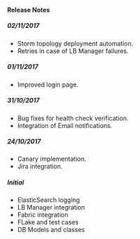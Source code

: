 #### Release Notes

##### 02/11/2017

* Storm topology deployment automation.
* Retries in case of LB Manager failures.

##### 01/11/2017

* Improved login page.

##### 31/10/2017

* Bug fixes for health check verification.
* Integration of Email notifications.

##### 24/10/2017

* Canary implementation.
* Jira integration.

##### Initial

* ElasticSearch logging
* LB Manager integration
* Fabric integration
* FLake and test cases
* DB Models and classes
